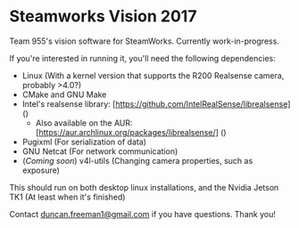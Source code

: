 # Steamworks Vision 2017
Team 955's vision software for SteamWorks. Currently work-in-progress.

If you're interested in running it, you'll need the following dependencies:
- Linux (With a kernel version that supports the R200 Realsense camera, probably >4.0?)
- CMake and GNU Make
- Intel's realsense library: [https://github.com/IntelRealSense/librealsense] () 
  - Also available on the AUR: [https://aur.archlinux.org/packages/librealsense/] () 
- Pugixml (For serialization of data)
- GNU Netcat (For network communication)
- (_Coming soon_) v4l-utils (Changing camera properties, such as exposure)

This should run on both desktop linux installations, and the Nvidia Jetson TK1 (At least when it's finished)

Contact duncan.freeman1@gmail.com if you have questions. Thank you!

